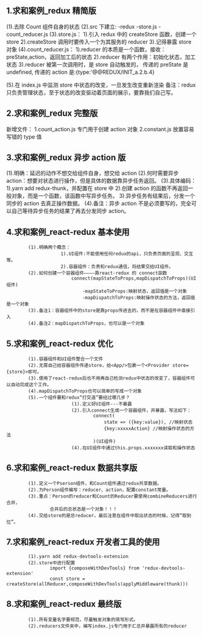 ## 1.求和案例\_redux 精简版

(1).去除 Count 组件自身的状态
(2).src 下建立:
-redux
-store.js
-count_reducer.js
(3).store.js：
1).引入 redux 中的 createStore 函数，创建一个 store
2).createStore 调用时要传入一个为其服务的 reducer
3).记得暴露 store 对象
(4).count_reducer.js：
1).reducer 的本质是一个函数，接收：preState,action，返回加工后的状态
2).reducer 有两个作用：初始化状态，加工状态
3).reducer 被第一次调用时，是 store 自动触发的，
传递的 preState 是 undefined,
传递的 action 是:{type:'@@REDUX/INIT_a.2.b.4}

(5).在 index.js 中监测 store 中状态的改变，一旦发生改变重新渲染<App/>
备注：redux 只负责管理状态，至于状态的改变驱动着页面的展示，要靠我们自己写。

## 2.求和案例\_redux 完整版

新增文件：
1.count_action.js 专门用于创建 action 对象
2.constant.js 放置容易写错的 type 值

## 3.求和案例\_redux 异步 action 版

(1).明确：延迟的动作不想交给组件自身，想交给 action
(2).何时需要异步 action：想要对状态进行操作，但是具体的数据靠异步任务返回。
(3).具体编码：
1).yarn add redux-thunk，并配置在 store 中
2).创建 action 的函数不再返回一般对象，而是一个函数，该函数中写异步任务。
3).异步任务有结果后，分发一个同步的 action 去真正操作数据。
(4).备注：异步 action 不是必须要写的，完全可以自己等待异步任务的结果了再去分发同步 action。

## 4.求和案例\_react-redux 基本使用

    		(1).明确两个概念：
    					1).UI组件:不能使用任何redux的api，只负责页面的呈现、交互等。
    					2).容器组件：负责和redux通信，将结果交给UI组件。
    		(2).如何创建一个容器组件————靠react-redux 的 connect函数
    						connect(mapStateToProps,mapDispatchToProps)(UI组件)
    							-mapStateToProps:映射状态，返回值是一个对象
    							-mapDispatchToProps:映射操作状态的方法，返回值是一个对象
    		(3).备注1：容器组件中的store是靠props传进去的，而不是在容器组件中直接引入
    		(4).备注2：mapDispatchToProps，也可以是一个对象

## 5.求和案例\_react-redux 优化

    		(1).容器组件和UI组件整合一个文件
    		(2).无需自己给容器组件传递store，给<App/>包裹一个<Provider store={store}>即可。
    		(3).使用了react-redux后也不用再自己检测redux中状态的改变了，容器组件可以自动完成这个工作。
    		(4).mapDispatchToProps也可以简单的写成一个对象
    		(5).一个组件要和redux“打交道”要经过哪几步？
    						(1).定义好UI组件---不暴露
    						(2).引入connect生成一个容器组件，并暴露，写法如下：
    								connect(
    									state => ({key:value}), //映射状态
    									{key:xxxxxAction} //映射操作状态的方法
    								)(UI组件)
    						(4).在UI组件中通过this.props.xxxxxxx读取和操作状态

## 6.求和案例\_react-redux 数据共享版

    		(1).定义一个Pserson组件，和Count组件通过redux共享数据。
    		(2).为Person组件编写：reducer、action，配置constant常量。
    		(3).重点：Person的reducer和Count的Reducer要使用combineReducers进行合并，
    				合并后的总状态是一个对象！！！
    		(4).交给store的是总reducer，最后注意在组件中取出状态的时候，记得“取到位”。

## 7.求和案例\_react-redux 开发者工具的使用

    		(1).yarn add redux-devtools-extension
    		(2).store中进行配置
    				import {composeWithDevTools} from 'redux-devtools-extension'
    				const store = createStore(allReducer,composeWithDevTools(applyMiddleware(thunk)))

## 8.求和案例\_react-redux 最终版

    		(1).所有变量名字要规范，尽量触发对象的简写形式。
    		(2).reducers文件夹中，编写index.js专门用于汇总并暴露所有的reducer
